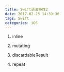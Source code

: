 ```yaml
---
title: Swift语法特性2  
date: 2017-02-25 14:39:36
tags: Swift
categories: iOS
---
```


1. inline


<!--more-->  
2. mutating


3. discardableResult

4. repeat
